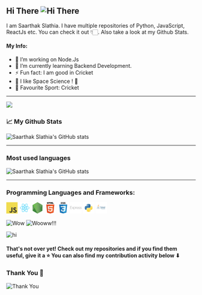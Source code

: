 ## Hi There ![ Hi There](https://github.com/Saarthak-Slathia/Saarthak-Slathia/blob/main/waving_hand.gif) 

I am Saarthak Slathia. I have multiple repositories of Python, JavaScript, ReactJs etc. You can check it out 👇🏻. Also take a look at my Github Stats. 

#### My Info:

- 🔭 I’m working on Node.Js
- 🌱 I’m currently learning Backend Development.
- ⚡ Fun fact: I am good in Cricket
- 🚀 I like Space Science ! 🌌 
- 🏏 Favourite Sport: Cricket
 
---

![](https://komarev.com/ghpvc/?username=Saarthak-Slathia)


### 📈 My Github Stats  

![Saarthak Slathia's GitHub stats](https://github-readme-stats.vercel.app/api?username=Saarthak-Slathia&theme=red&show_icons=true)

---

### Most used languages

![Saarthak Slathia's GitHub stats](https://github-readme-stats.vercel.app/api/top-langs?username=Saarthak-Slathia&layout=compact&show_icons=true&show_icons=true&theme=gruvbox&hide-langs=html,css&langs_count=15)

---

### Programming Languages and Frameworks: 
<code><img height="30" src="https://raw.githubusercontent.com/github/explore/80688e429a7d4ef2fca1e82350fe8e3517d3494d/topics/javascript/javascript.png"></code>
<code><img height="30" src="https://raw.githubusercontent.com/github/explore/80688e429a7d4ef2fca1e82350fe8e3517d3494d/topics/react/react.png"></code>
<code><img height="30" src="https://raw.githubusercontent.com/github/explore/80688e429a7d4ef2fca1e82350fe8e3517d3494d/topics/nodejs/nodejs.png"></code>
<code><img height="30" src="https://raw.githubusercontent.com/github/explore/80688e429a7d4ef2fca1e82350fe8e3517d3494d/topics/html/html.png"></code>
<code><img height="30" src="https://raw.githubusercontent.com/github/explore/80688e429a7d4ef2fca1e82350fe8e3517d3494d/topics/css/css.png"></code>
<code><img height="30" src="https://raw.githubusercontent.com/github/explore/80688e429a7d4ef2fca1e82350fe8e3517d3494d/topics/express/express.png"></code>
<code><img height="30" src="https://raw.githubusercontent.com/github/explore/80688e429a7d4ef2fca1e82350fe8e3517d3494d/topics/python/python.png"></code> 
<code><img height="30" src="https://raw.githubusercontent.com/github/explore/80688e429a7d4ef2fca1e82350fe8e3517d3494d/topics/java/java.png"></code>

![Wow](https://github.com/Saarthak-Slathia/Saarthak-Slathia/blob/main/hushed_face.gif)
![Wooww!!!](https://github.com/Saarthak-Slathia/Saarthak-Slathia/blob/main/exploding_head.gif)

<!-- ### Programming Activity
[![Saarthak Slathia's wakatime stats](https://github-readme-stats.vercel.app/api/wakatime?username=slathia)](https://github.com/anuraghazra/github-readme-stats) -->



![hi](https://github.com/Saarthak-Slathia/Saarthak-Slathia/blob/main/cat.gif?raw=true)


#### That's not over yet! Check out my repositories and if you find them useful, give it a ⭐ You can also find my contribution activity below ⬇
### Thank You 🎉 

![Thank You](https://github.com/Saarthak-Slathia/Saarthak-Slathia/blob/main/hugging_face.gif)

